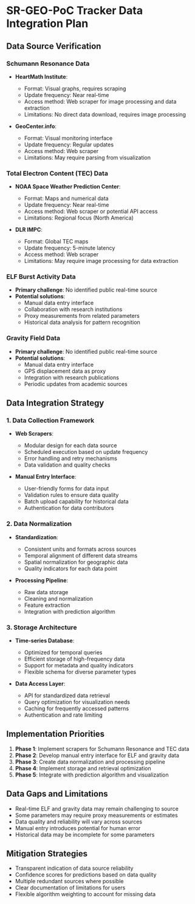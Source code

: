 # SR-GEO-PoC Tracker Data Integration Plan

## Data Source Verification

### Schumann Resonance Data
- **HeartMath Institute**: 
  - Format: Visual graphs, requires scraping
  - Update frequency: Near real-time
  - Access method: Web scraper for image processing and data extraction
  - Limitations: No direct data download, requires image processing

- **GeoCenter.info**:
  - Format: Visual monitoring interface
  - Update frequency: Regular updates
  - Access method: Web scraper
  - Limitations: May require parsing from visualization

### Total Electron Content (TEC) Data
- **NOAA Space Weather Prediction Center**:
  - Format: Maps and numerical data
  - Update frequency: Near real-time
  - Access method: Web scraper or potential API access
  - Limitations: Regional focus (North America)

- **DLR IMPC**:
  - Format: Global TEC maps
  - Update frequency: 5-minute latency
  - Access method: Web scraper
  - Limitations: May require image processing for data extraction

### ELF Burst Activity Data
- **Primary challenge**: No identified public real-time source
- **Potential solutions**:
  - Manual data entry interface
  - Collaboration with research institutions
  - Proxy measurements from related parameters
  - Historical data analysis for pattern recognition

### Gravity Field Data
- **Primary challenge**: No identified public real-time source
- **Potential solutions**:
  - Manual data entry interface
  - GPS displacement data as proxy
  - Integration with research publications
  - Periodic updates from academic sources

## Data Integration Strategy

### 1. Data Collection Framework
- **Web Scrapers**:
  - Modular design for each data source
  - Scheduled execution based on update frequency
  - Error handling and retry mechanisms
  - Data validation and quality checks

- **Manual Entry Interface**:
  - User-friendly forms for data input
  - Validation rules to ensure data quality
  - Batch upload capability for historical data
  - Authentication for data contributors

### 2. Data Normalization
- **Standardization**:
  - Consistent units and formats across sources
  - Temporal alignment of different data streams
  - Spatial normalization for geographic data
  - Quality indicators for each data point

- **Processing Pipeline**:
  - Raw data storage
  - Cleaning and normalization
  - Feature extraction
  - Integration with prediction algorithm

### 3. Storage Architecture
- **Time-series Database**:
  - Optimized for temporal queries
  - Efficient storage of high-frequency data
  - Support for metadata and quality indicators
  - Flexible schema for diverse parameter types

- **Data Access Layer**:
  - API for standardized data retrieval
  - Query optimization for visualization needs
  - Caching for frequently accessed patterns
  - Authentication and rate limiting

## Implementation Priorities

1. **Phase 1**: Implement scrapers for Schumann Resonance and TEC data
2. **Phase 2**: Develop manual entry interface for ELF and gravity data
3. **Phase 3**: Create data normalization and processing pipeline
4. **Phase 4**: Implement storage and retrieval optimization
5. **Phase 5**: Integrate with prediction algorithm and visualization

## Data Gaps and Limitations

- Real-time ELF and gravity data may remain challenging to source
- Some parameters may require proxy measurements or estimates
- Data quality and reliability will vary across sources
- Manual entry introduces potential for human error
- Historical data may be incomplete for some parameters

## Mitigation Strategies

- Transparent indication of data source reliability
- Confidence scores for predictions based on data quality
- Multiple redundant sources where possible
- Clear documentation of limitations for users
- Flexible algorithm weighting to account for missing data
